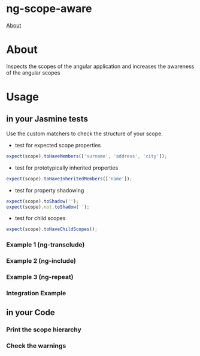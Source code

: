 ng-scope-aware
==============

[About](#about)

# About

Inspects the scopes of the angular application and increases the awareness of the angular scopes

# Usage

## in your Jasmine tests

Use the custom matchers to check the structure of your scope.

* test for expected scope properties

```js
expect(scope).toHaveMembers(['surname', 'address', 'city']);
```

* test for prototypically inherited properties

```js
expect(scope).toHaveInheritedMembers(['name']);
```

* test for property shadowing

```js
expect(scope).toShadow('');
expect(scope).not.toShadow('');
```

* test for child scopes

```js
expect(scope).toHaveChildScopes();
```

### Example 1 (ng-transclude)
### Example 2 (ng-include)
### Example 3 (ng-repeat)
### Integration Example

## in your Code

### Print the scope hierarchy

### Check the warnings
